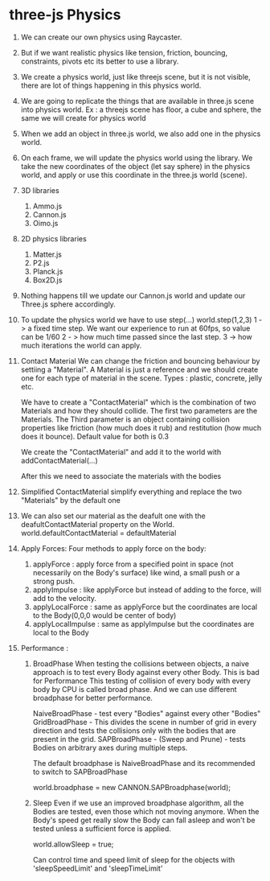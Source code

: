 # three-js Physics

1. We can create our own physics using Raycaster.

2. But if we want realistic physics like tension, friction, bouncing, constraints, pivots etc its better to use
   a library.

3. We create a physics world, just like threejs scene, but it is not visible, there are lot of things happening in this physics world.

4. We are going to replicate the things that are available in three.js scene into physics world.
   Ex : a threejs scene has floor, a cube and sphere, the same we will create for physics world

5. When we add an object in three.js world, we also add one in the physics world.

6. On each frame, we will update the physics world using the library. We take the new coordinates of the object (let say sphere) in the physics world, and apply or use this coordinate in the three.js world (scene).

7. 3D libraries

   1. Ammo.js
   2. Cannon.js
   3. Oimo.js

8. 2D physics libraries

   1. Matter.js
   2. P2.js
   3. Planck.js
   4. Box2D.js

9. Nothing happens till we update our Cannon.js world and update our Three.js sphere accordingly.

10. To update the physics world we have to use step(...)
    world.step(1,2,3)
    1 -> a fixed time step. We want our experience to run at 60fps, so value can be 1/60
    2 - > how much time passed since the last step.
    3 -> how much iterations the world can apply.

11. Contact Material
    We can change the friction and bouncing behaviour by settiing a "Material".
    A Material is just a reference and we should create one for each type of material in the scene.
    Types : plastic, concrete, jelly etc.

    We have to create a "ContactMaterial" which is the combination of two Materials and how they should collide.
    The first two parameters are the Materials.
    The Third parameter is an object containing collision properties like friction (how much does it rub)
    and restitution (how much does it bounce). Default value for both is 0.3

    We create the "ContactMaterial" and add it to the world with addContactMaterial(...)

    After this we need to associate the materials with the bodies

12. Simplified ContactMaterial
    simplify everything and replace the two "Materials" by the default one

13. We can also set our material as the deafult one with the deafultContactMaterial property on the World.
    world.defaultContactMaterial = defaultMaterial

14. Apply Forces:
    Four methods to apply force on the body:

    1. applyForce : apply force from a specified point in space (not necessarily on the Body's surface) like wind,
       a small push or a strong push.
    2. applyImpulse : like applyForce but instead of adding to the force, will add to the velocity.
    3. applyLocalForce : same as applyForce but the coordinates are local to the Body(0,0,0 would be center of body)
    4. applyLocalImpulse : same as applyImpulse but the coordinates are local to the Body

15. Performance :

    1. BroadPhase
       When testing the collisions between objects, a naive approach is to test every Body against every other Body. This is bad for Performance
       This testing of collision of every body with every body by CPU is called broad phase.
       And we can use different broadphase for better performance.

       NaiveBroadPhase - test every "Bodies" against every other "Bodies"
       GridBroadPhase - This divides the scene in number of grid in every direction and tests the collisions only with the bodies that are present in the grid.
       SAPBroadPhase - (Sweep and Prune) - tests Bodies on arbitrary axes during multiple steps.

       The default broadphase is NaiveBroadPhase and its recommended to switch to SAPBroadPhase

       world.broadphase = new CANNON.SAPBroadphase(world);

    2. Sleep
       Even if we use an improved broadphase algorithm, all the Bodies are tested, even those which not moving anymore.
       When the Body's speed get really slow the Body can fall asleep and won't be tested unless a sufficient force is applied.

       world.allowSleep = true;

       Can control time and speed limit of sleep for the objects with 'sleepSpeedLimit' and 'sleepTimeLimit'
